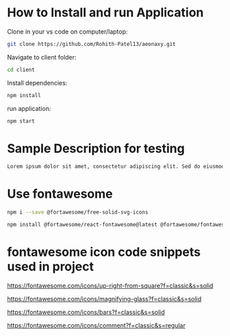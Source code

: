 # How to Install and run Application 

Clone in your vs code on computer/laptop:
```sh
git clone https://github.com/Rohith-Patel13/aeonaxy.git
```

Navigate to client folder:
```sh
cd client
```

Install dependencies:
```sh
npm install
```

run application:
```sh
npm start
```


# Sample Description for testing
```sh
Lorem ipsum dolor sit amet, consectetur adipiscing elit. Sed do eiusmod tempor incididunt ut labore et dolore magna aliqua. Ut enim ad minim veniam, quis nostrud exercitation ullamco laboris nisi ut aliquip ex ea commodo consequat. Duis aute irure dolor in reprehenderit in voluptate velit esse cillum dolore eu fugiat nulla pariatur. Excepteur sint occaecat cupidatat non proident, sunt in culpa qui officia deserunt mollit anim id est laborum.
```


# Use fontawesome
```sh
npm i --save @fortawesome/free-solid-svg-icons
```
```sh
npm install @fortawesome/react-fontawesome@latest @fortawesome/fontawesome-svg-core @fortawesome/free-solid-svg-icons
```


# fontawesome icon code snippets used in project
https://fontawesome.com/icons/up-right-from-square?f=classic&s=solid

https://fontawesome.com/icons/magnifying-glass?f=classic&s=solid

https://fontawesome.com/icons/bars?f=classic&s=solid 

https://fontawesome.com/icons/comment?f=classic&s=regular